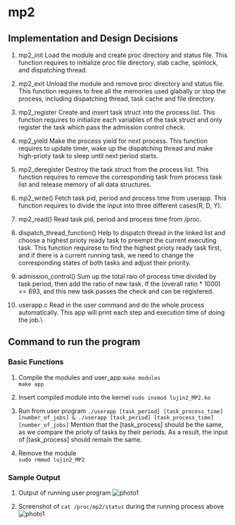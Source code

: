 # mp2 

## Implementation and Design Decisions
1) mp2_init
Load the module and create proc directory and status file. 
This function requires to initialize proc file directory, slab cache, spinlock, and dispatching thread.

2) mp2_exit
Unload the module and remove proc directory and status file.
This function requires to free all the memories used glabally or stop the process, including dispatching thread, task cache and file directory.

3) mp2_register
Create and insert task struct into the process list.
This function requires to initialize each variables of the task struct and only register the task which pass the admission control check.

4) mp2_yield
Make the process yield for next process.
This function requires to update timer, wake up the dispatching thread and make high-prioty task to sleep until next period starts.

5) mp2_deregister
Destroy the task struct from the process list.
This function requires to remove the corresponding task from process task list and release memory of all data structures.

6) mp2_write()
Fetch task pid, period and process time from userapp.
This function requires to divide the input into three different cases(R, D, Y).

7) mp2_read()
Read task pid, period and process time from /proc.

8) dispatch_thread_function()
Help to dispatch thread in the linked list and choose a highest prioty ready task to preempt the current executing task.
This function requirese to find the highest prioty ready task first, and if there is a current running task, we need to change the corresponding states of both tasks and adjust their priority.

9) admission_control()
Sum up the total raio of process time divided by task period, then add the ratio of new task. If the (overall ratio * 1000) <= 693, and this new task passes the check and can be registered.

10) userapp.c
Read in the user command and do the whole process automatically. This app will print each step and execution time of doing the job.\

## Command to run the program
### Basic Functions
1) Compile the modules and user_app
```make modules```\
```make app```

2) Insert compiled module into the kernel
```sudo insmod lujin2_MP2.ko```

3) Run from user program
```./userapp [task_period] [task_process_time] [number_of_jobs] & ./userapp [task_period] [task_process_time] [number_of_jobs]```
Mention that the [task_process] should be the same, as we compare the prioty of tasks by their periods. As a result, the input of [task_process] should remain the same.

4) Remove the module\
```sudo rmmod lujin2_MP2```


### Sample Output
1) Output of running user program
![photo1](picture1.JPG)

2) Screenshot of ```cat /proc/mp2/status``` during the running process above
![photo1](picture2.JPG)
